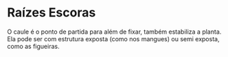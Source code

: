 # Raízes Escoras

O caule é o ponto de partida para além de fixar, também estabiliza a planta. Ela pode ser com estrutura exposta (como nos mangues) ou semi exposta, como as figueiras.
